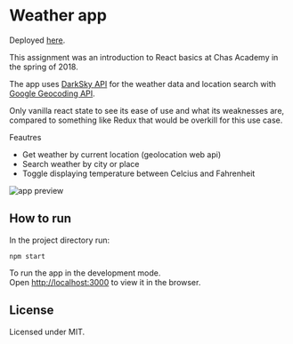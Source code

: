 # Weather app
Deployed [here](http://chas.ludviglundgren.se/weather/).

This assignment was an introduction to React basics at Chas Academy in the spring of 2018.

The app uses [DarkSky API](https://darksky.net) for the weather data and location search with [Google Geocoding API](https://developers.google.com/maps/documentation/geocoding/start).

Only vanilla react state to see its ease of use and what its weaknesses are, compared to something like Redux that would be overkill for this use case.

Feautres

- Get weather by current location (geolocation web api)
- Search weather by city or place
- Toggle displaying temperature between Celcius and Fahrenheit

![app preview](https://res.cloudinary.com/dvodhv3js/image/upload/v1526879823/GITREPOS/Screen_Shot_2018-05-21_at_06.58.59.png)

## How to run

In the project directory run:

    npm start

To run the app in the development mode.<br>
Open [http://localhost:3000](http://localhost:3000) to view it in the browser.

## License

Licensed under MIT.
